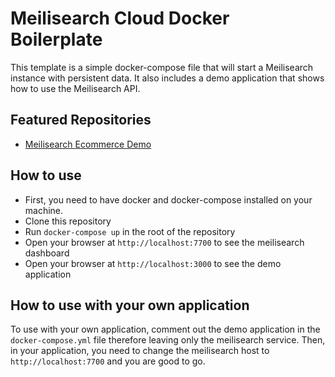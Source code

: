 # Meilisearch Cloud Docker Boilerplate

This template is a simple docker-compose file that will start a Meilisearch instance with persistent data.
It also includes a demo application that shows how to use the Meilisearch API.

## Featured Repositories

- [Meilisearch Ecommerce Demo](https://github.com/meilisearch/ecommerce-demo)

## How to use

- First, you need to have docker and docker-compose installed on your machine.
- Clone this repository
- Run `docker-compose up` in the root of the repository
- Open your browser at `http://localhost:7700` to see the meilisearch dashboard
- Open your browser at `http://localhost:3000` to see the demo application


## How to use with your own application

To use with your own application, comment out the demo application in the `docker-compose.yml` file therefore leaving only the meilisearch service.
Then, in your application, you need to change the meilisearch host to `http://localhost:7700` and you are good to go.